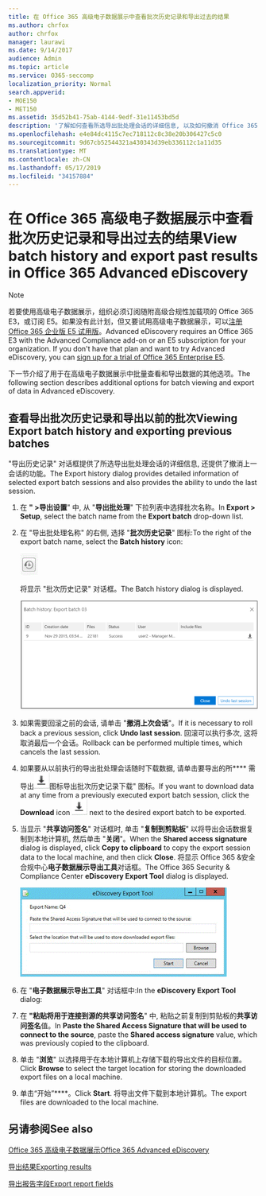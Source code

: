 ```yaml
---
title: 在 Office 365 高级电子数据展示中查看批次历史记录和导出过去的结果
ms.author: chrfox
author: chrfox
manager: laurawi
ms.date: 9/14/2017
audience: Admin
ms.topic: article
ms.service: O365-seccomp
localization_priority: Normal
search.appverid:
- MOE150
- MET150
ms.assetid: 35d52b41-75ab-4144-9edf-31e11453bd5d
description: '了解如何查看所选导出批处理会话的详细信息, 以及如何撤消 Office 365 高级电子数据展示中的上次导出会话。  '
ms.openlocfilehash: e4e84dc4115c7ec718112c8c38e20b306427c5c0
ms.sourcegitcommit: 9d67cb52544321a430343d39eb336112c1a11d35
ms.translationtype: MT
ms.contentlocale: zh-CN
ms.lasthandoff: 05/17/2019
ms.locfileid: "34157884"
---
```

# <a name="view-batch-history-and-export-past-results-in-office-365-advanced-ediscovery"></a><span data-ttu-id="bba6b-103">在 Office 365 高级电子数据展示中查看批次历史记录和导出过去的结果</span><span class="sxs-lookup"><span data-stu-id="bba6b-103">View batch history and export past results in Office 365 Advanced eDiscovery</span></span>

> [!NOTE]
> <span data-ttu-id="bba6b-p101">若要使用高级电子数据展示，组织必须订阅随附高级合规性加载项的 Office 365 E3，或订阅 E5。如果没有此计划，但又要试用高级电子数据展示，可以[注册 Office 365 企业版 E5 试用版](https://go.microsoft.com/fwlink/p/?LinkID=698279)。</span><span class="sxs-lookup"><span data-stu-id="bba6b-p101">Advanced eDiscovery requires an Office 365 E3 with the Advanced Compliance add-on or an E5 subscription for your organization. If you don't have that plan and want to try Advanced eDiscovery, you can [sign up for a trial of Office 365 Enterprise E5](https://go.microsoft.com/fwlink/p/?LinkID=698279).</span></span> 
  
<span data-ttu-id="bba6b-106">下一节介绍了用于在高级电子数据展示中批量查看和导出数据的其他选项。</span><span class="sxs-lookup"><span data-stu-id="bba6b-106">The following section describes additional options for batch viewing and export of data in Advanced eDiscovery.</span></span> 
  
## <a name="viewing-export-batch-history-and-exporting-previous-batches"></a><span data-ttu-id="bba6b-107">查看导出批次历史记录和导出以前的批次</span><span class="sxs-lookup"><span data-stu-id="bba6b-107">Viewing Export batch history and exporting previous batches</span></span>

<span data-ttu-id="bba6b-108">"导出历史记录" 对话框提供了所选导出批处理会话的详细信息, 还提供了撤消上一会话的功能。</span><span class="sxs-lookup"><span data-stu-id="bba6b-108">The Export history dialog provides detailed information of selected export batch sessions and also provides the ability to undo the last session.</span></span>
  
1. <span data-ttu-id="bba6b-109">在 **" \>导出设置**" 中, 从 "**导出批处理**" 下拉列表中选择批次名称。</span><span class="sxs-lookup"><span data-stu-id="bba6b-109">In **Export \> Setup**, select the batch name from the **Export batch** drop-down list.</span></span> 
    
2. <span data-ttu-id="bba6b-110">在 "导出批处理名称" 的右侧, 选择 "**批次历史记录**" 图标:</span><span class="sxs-lookup"><span data-stu-id="bba6b-110">To the right of the export batch name, select the **Batch history** icon:</span></span> 
    
    ![导出批量历史记录图标](media/a14f6ef9-0c3c-4851-b65d-9380f2d8a38a.gif)
  
    <span data-ttu-id="bba6b-112">将显示 "批次历史记录" 对话框。</span><span class="sxs-lookup"><span data-stu-id="bba6b-112">The Batch history dialog is displayed.</span></span>
    
    ![导出批量历史记录](media/04c5b75c-348c-491d-b4fe-716659333890.png)
  
3. <span data-ttu-id="bba6b-114">如果需要回滚之前的会话, 请单击 "**撤消上次会话**"。</span><span class="sxs-lookup"><span data-stu-id="bba6b-114">If it is necessary to roll back a previous session, click **Undo last session**.</span></span> <span data-ttu-id="bba6b-115">回滚可以执行多次, 这将取消最后一个会话。</span><span class="sxs-lookup"><span data-stu-id="bba6b-115">Rollback can be performed multiple times, which cancels the last session.</span></span>
    
4. <span data-ttu-id="bba6b-116">如果要从以前执行的导出批处理会话随时下载数据, 请单击要导出的所\*\*\*\* 需导出![批处理旁边的 "下载](media/de69b920-a6ac-4ddb-b93e-e1cc5888e6c4.gif)图标导出批次历史记录下载" 图标。</span><span class="sxs-lookup"><span data-stu-id="bba6b-116">If you want to download data at any time from a previously executed export batch session, click the **Download** icon ![Export batch history download icon](media/de69b920-a6ac-4ddb-b93e-e1cc5888e6c4.gif) next to the desired export batch to be exported.</span></span> 
    
5. <span data-ttu-id="bba6b-117">当显示 "**共享访问签名**" 对话框时, 单击 "**复制到剪贴板**" 以将导出会话数据复制到本地计算机, 然后单击 "**关闭**"。</span><span class="sxs-lookup"><span data-stu-id="bba6b-117">When the **Shared access signature** dialog is displayed, click **Copy to clipboard** to copy the export session data to the local machine, and then click **Close**.</span></span> <span data-ttu-id="bba6b-118">将显示 Office 365 &amp;安全合规中心**电子数据展示导出工具**对话框。</span><span class="sxs-lookup"><span data-stu-id="bba6b-118">The Office 365 Security &amp; Compliance Center **eDiscovery Export Tool** dialog is displayed.</span></span> 
    
    ![“导出电子数据展示”对话框](media/01f79d2d-6da0-45e6-9c6f-ab12347572cb.gif)
  
6. <span data-ttu-id="bba6b-120">在 "**电子数据展示导出工具**" 对话框中:</span><span class="sxs-lookup"><span data-stu-id="bba6b-120">In the **eDiscovery Export Tool** dialog:</span></span> 
    
1. <span data-ttu-id="bba6b-121">在 **"粘贴将用于连接到源的共享访问签名**" 中, 粘贴之前复制到剪贴板的**共享访问签名**值。</span><span class="sxs-lookup"><span data-stu-id="bba6b-121">In **Paste the Shared Access Signature that will be used to connect to the source**, paste the **Shared access signature** value, which was previously copied to the clipboard.</span></span> 
    
2. <span data-ttu-id="bba6b-122">单击 "**浏览**" 以选择用于在本地计算机上存储下载的导出文件的目标位置。</span><span class="sxs-lookup"><span data-stu-id="bba6b-122">Click **Browse** to select the target location for storing the downloaded export files on a local machine.</span></span> 
    
3. <span data-ttu-id="bba6b-123">单击“开始”\*\*\*\*。</span><span class="sxs-lookup"><span data-stu-id="bba6b-123">Click **Start**.</span></span> <span data-ttu-id="bba6b-124">将导出文件下载到本地计算机。</span><span class="sxs-lookup"><span data-stu-id="bba6b-124">The export files are downloaded to the local machine.</span></span> 
    
## <a name="see-also"></a><span data-ttu-id="bba6b-125">另请参阅</span><span class="sxs-lookup"><span data-stu-id="bba6b-125">See also</span></span>

[<span data-ttu-id="bba6b-126">Office 365 高级电子数据展示</span><span class="sxs-lookup"><span data-stu-id="bba6b-126">Office 365 Advanced eDiscovery</span></span>](office-365-advanced-ediscovery.md)
  
[<span data-ttu-id="bba6b-127">导出结果</span><span class="sxs-lookup"><span data-stu-id="bba6b-127">Exporting results </span></span>](export-results-in-advanced-ediscovery.md)

[<span data-ttu-id="bba6b-128">导出报告字段</span><span class="sxs-lookup"><span data-stu-id="bba6b-128">Export report fields</span></span>](export-report-fields-in-advanced-ediscovery.md)

